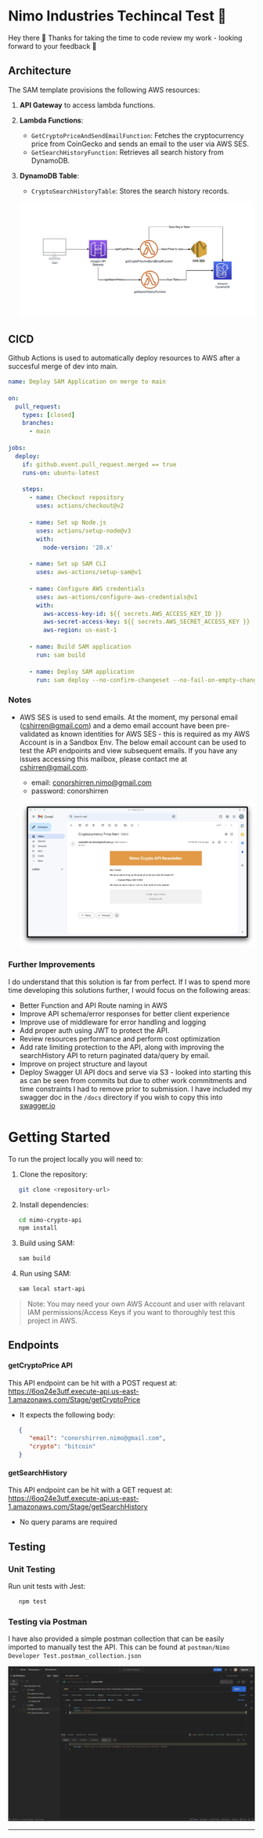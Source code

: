 # Nimo Industries Techincal Test 🚀 

Hey there 👋 Thanks for taking the time to code review my work - looking forward to your feedback 🙂

## Architecture

The SAM template provisions the following AWS resources:
1. **API Gateway** to access lambda functions.
2. **Lambda Functions**:
   - `GetCryptoPriceAndSendEmailFunction`: Fetches the cryptocurrency price from CoinGecko and sends an email to the user via AWS SES.
   - `GetSearchHistoryFunction`: Retrieves all search history from DynamoDB.
3. **DynamoDB Table**:
   - `CryptoSearchHistoryTable`: Stores the search history records.


   ![lambdas](./assets/arch.jpg)



## CICD
Github Actions is used to automatically deploy resources to AWS after a succesful merge of dev into main. 

```yml
name: Deploy SAM Application on merge to main

on:
  pull_request:
    types: [closed]
    branches:
      - main

jobs:
  deploy:
    if: github.event.pull_request.merged == true
    runs-on: ubuntu-latest

    steps:
      - name: Checkout repository
        uses: actions/checkout@v2

      - name: Set up Node.js
        uses: actions/setup-node@v3
        with:
          node-version: '20.x'

      - name: Set up SAM CLI
        uses: aws-actions/setup-sam@v1

      - name: Configure AWS credentials
        uses: aws-actions/configure-aws-credentials@v1
        with:
          aws-access-key-id: ${{ secrets.AWS_ACCESS_KEY_ID }}
          aws-secret-access-key: ${{ secrets.AWS_SECRET_ACCESS_KEY }}
          aws-region: us-east-1

      - name: Build SAM application
        run: sam build

      - name: Deploy SAM application
        run: sam deploy --no-confirm-changeset --no-fail-on-empty-changeset --stack-name nimo-crypto-api --region us-east-1 

```

### Notes
- AWS SES is used to send emails. At the moment, my personal email (cshirren@gmail.com) and a demo email account have been pre-validated as known identities for AWS SES - this is required as my AWS Account is in a Sandbox Env. The below email account can be used to test the API endpoints and view subsequent emails. If you have any issues accessing this mailbox, please contact me at cshirren@gmail.com. 
    - email: conorshirren.nimo@gmail.com
    - password: conorshirren

    ![email](./assets/email.jpg)


### Further Improvements
I do understand that this solution is far from perfect. If I was to spend more time developing this solutions further, I would focus on the following areas:
- Better Function and API Route naming in AWS
- Improve API schema/error responses for better client experience
- Improve use of middleware for error handling and logging
- Add proper auth using JWT to protect the API.
- Review resources performance and perform cost optimization
- Add rate limiting protection to the API, along with improving the searchHistory API to return paginated data/query by email.
- Improve on project structure and layout
- Deploy Swagger UI API docs and serve via S3 - looked into starting this as can be seen from commits but due to other work commitments and time constraints I had to remove prior to submission. I have included my swagger doc in the `/docs` directory if you wish to copy this into [swagger.io](https://editor.swagger.io/)

# Getting Started

To run the project locally you will need to:
1. Clone the repository:
```bash
   git clone <repository-url>
```

2. Install dependencies:
```bash
   cd nimo-crypto-api
   npm install
```

3. Build using SAM:
```bash
   sam build
```

4. Run using SAM:
```bash
   sam local start-api 
```

> Note: You may need your own AWS Account and user with relavant IAM permissions/Access Keys if you want to thoroughly test this project in AWS.

## Endpoints

#### getCryptoPrice API
This API endpoint can be hit with a POST request at: https://6oq24e3utf.execute-api.us-east-1.amazonaws.com/Stage/getCryptoPrice
- It expects the following body:
```json
   {
      "email": "conorshirren.nimo@gmail.com",
      "crypto": "bitcoin"
   }
```

#### getSearchHistory
This API endpoint can be hit with a GET request at: https://6oq24e3utf.execute-api.us-east-1.amazonaws.com/Stage/getSearchHistory
- No query params are required

## Testing

### Unit Testing
Run unit tests with Jest:

```bash
   npm test
```
### Testing via Postman

I have also provided a simple postman collection that can be easily imported to manually test the API. This can be found at `postman/Nimo Developer Test.postman_collection.json`

![postman](./assets/postman.jpg)

---